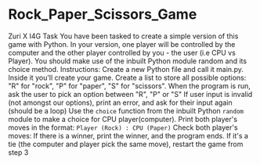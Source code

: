 # Rock_Paper_Scissors_Game
Zuri X I4G Task 
You have been tasked to create a simple version of this game with Python. In your version, one player will be controlled by the computer and the other player controlled by you - the user (i.e CPU vs Player). 
You should make use of the inbuilt Python module random and its choice method.
Instructions:
Create a new Python file and call it main.py. Inside it you'll create your game.
Create a list to store all possible options:
"R" for "rock", 
"P" for "paper", 
"S" for "scissors".
When the program is run, ask the user to pick an option between "R", "P" or "S"
If user input is invalid (not amongst our options), print an error, and ask for their input again (should be a loop)
Use the `choice` function from the inbuilt Python `random` module to make a choice for CPU player(computer).
Print both player's moves in the format: `Player (Rock) : CPU (Paper)`
Check both player's moves: 
If there is a winner, print the winner, and the program ends. 
If it's a tie (the computer and player pick the same move), restart the game from step 3
